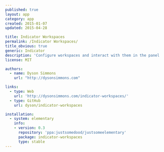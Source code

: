 ```yaml
---
published: true
layout: app
category: app
created: 2015-01-07
updated: 2015-04-28

title: Indicator Workspaces
permalink: /Indicator Workspaces/
title_obvious: true
generic: Indicator
description: 'Configure workspaces and interact with them in the panel.'
license: MIT

authors:
  - name: Dyson Simmons
    url: "http://dysonsimmons.com"

links:
  - type: Web
    url: 'http://dysonsimmons.com/indicator-workspaces/'
  - type: GitHub
    url: dyson/indicator-workspaces

installation:
  - system: elementary
    info:
    - version: 0.3
      repository: 'ppa:justsomedood/justsomeelementary'
      package: indicator-workspaces
      type: stable
---
```


